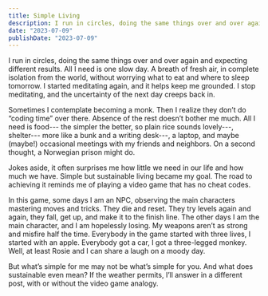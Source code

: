 ```yaml
---
title: Simple Living
description: I run in circles, doing the same things over and over again and expecting different results. All I need is one slow day. A breath of fresh air, in complete isolation from the world, without worrying what to eat and where to sleep tomorrow. I started meditating again, and it helps keep me grounded. I stop meditating, and the uncertainty of the next day creeps back in.
date: "2023-07-09"
publishDate: "2023-07-09"
---
```


I run in circles, doing the same things over and over again and expecting different results. All I need is one slow day. A breath of fresh air, in complete isolation from the world, without worrying what to eat and where to sleep tomorrow. I started meditating again, and it helps keep me grounded. I stop meditating, and the uncertainty of the next day creeps back in.

Sometimes I contemplate becoming a monk. Then I realize they don’t do “coding time” over there. Absence of the rest doesn’t bother me much. All I need is food--- the simpler the better, so plain rice sounds lovely---, shelter--- more like a bunk and a writing desk---, a laptop, and maybe (maybe!) occasional meetings with my friends and neighbors. On a second thought, a Norwegian prison might do.

Jokes aside, it often surprises me how little we need in our life and how much we have. Simple but sustainable living became my goal. The road to achieving it reminds me of playing a video game that has no cheat codes.

In this game, some days I am an NPC, observing the main characters mastering moves and tricks. They die and reset. They try levels again and again, they fall, get up, and make it to the finish line. The other days I am the main character, and I am hopelessly losing. My weapons aren’t as strong and misfire half the time. Everybody in the game started with three lives, I started with an apple. Everybody got a car, I got a three-legged monkey. Well, at least Rosie and I can share a laugh on a moody day.

But what’s simple for me may not be what’s simple for you. And what does sustainable even mean? If the weather permits, I’ll answer in a different post, with or without the video game analogy.
